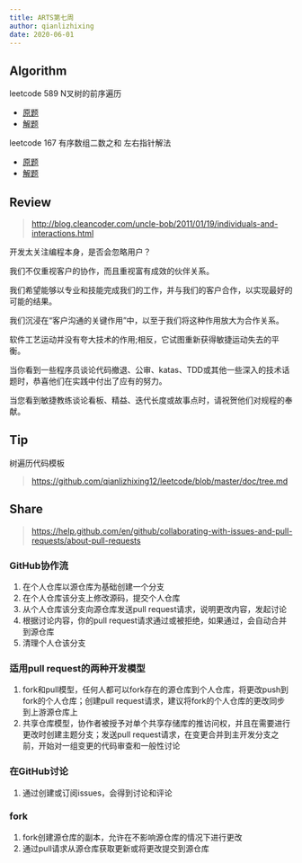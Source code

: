 ```yaml
---
title: ARTS第七周
author: qianlizhixing
date: 2020-06-01
---
```


## Algorithm

leetcode 589 N叉树的前序遍历

- [原题](https://leetcode-cn.com/problems/n-ary-tree-preorder-traversal/)
- [解题](https://github.com/qianlizhixing12/leetcode/blob/master/python/589.py)

leetcode 167 有序数组二数之和 左右指针解法

- [原题](https://leetcode-cn.com/problems/two-sum-ii-input-array-is-sorted/)
- [解题](https://github.com/qianlizhixing12/leetcode/blob/master/c/167.c)

## Review

> http://blog.cleancoder.com/uncle-bob/2011/01/19/individuals-and-interactions.html

开发太关注编程本身，是否会忽略用户？

我们不仅重视客户的协作，而且重视富有成效的伙伴关系。

我们希望能够以专业和技能完成我们的工作，并与我们的客户合作，以实现最好的可能的结果。

我们沉浸在“客户沟通的关键作用”中，以至于我们将这种作用放大为合作关系。

软件工艺运动并没有夸大技术的作用;相反，它试图重新获得敏捷运动失去的平衡。

当你看到一些程序员谈论代码撤退、公审、katas、TDD或其他一些深入的技术话题时，恭喜他们在实践中付出了应有的努力。

当您看到敏捷教练谈论看板、精益、迭代长度或故事点时，请祝贺他们对规程的奉献。

## Tip

树遍历代码模板

> https://github.com/qianlizhixing12/leetcode/blob/master/doc/tree.md

## Share

> https://help.github.com/en/github/collaborating-with-issues-and-pull-requests/about-pull-requests

### GitHub协作流

1. 在个人仓库以源仓库为基础创建一个分支
2. 在个人仓库该分支上修改源码，提交个人仓库
3. 从个人仓库该分支向源仓库发送pull request请求，说明更改内容，发起讨论
4. 根据讨论内容，你的pull request请求通过或被拒绝，如果通过，会自动合并到源仓库
5. 清理个人仓该分支

### 适用pull request的两种开发模型

1. fork和pull模型，任何人都可以fork存在的源仓库到个人仓库，将更改push到fork的个人仓库；创建pull request请求，建议将fork的个人仓库的更改同步到上游源仓库上
2. 共享仓库模型，协作者被授予对单个共享存储库的推访问权，并且在需要进行更改时创建主题分支；发送pull request请求，在变更合并到主开发分支之前，开始对一组变更的代码审查和一般性讨论

### 在GitHub讨论

1. 通过创建或订阅issues，会得到讨论和评论

### fork

1. fork创建源仓库的副本，允许在不影响源仓库的情况下进行更改
2. 通过pull请求从源仓库获取更新或将更改提交到源仓库